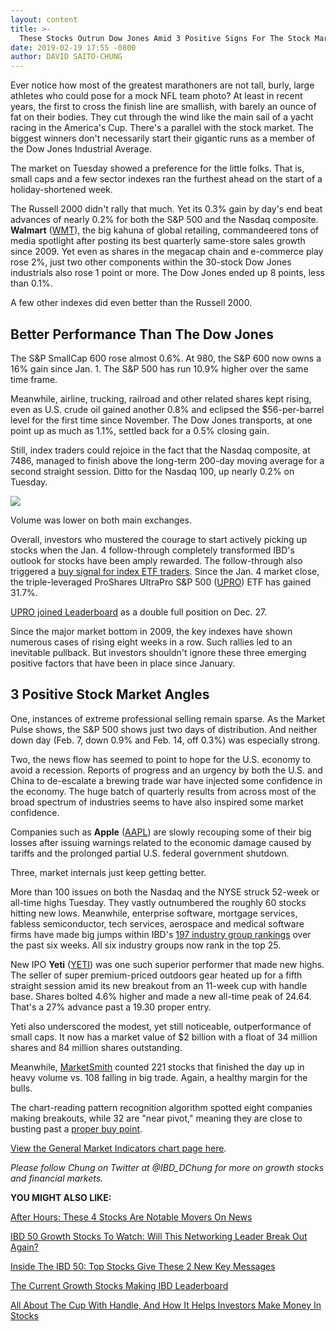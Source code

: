 ```yaml
---
layout: content
title: >-
  These Stocks Outrun Dow Jones Amid 3 Positive Signs For The Stock Market
date: 2019-02-19 17:55 -0800
author: DAVID SAITO-CHUNG
---
```






Ever notice how most of the greatest marathoners are not tall, burly, large athletes who could pose for a mock NFL team photo? At least in recent years, the first to cross the finish line are smallish, with barely an ounce of fat on their bodies. They cut through the wind like the main sail of a yacht racing in the America's Cup. There's a parallel with the stock market. The biggest winners don't necessarily start their gigantic runs as a member of the Dow Jones Industrial Average.




The market on Tuesday showed a preference for the little folks. That is, small caps and a few sector indexes ran the furthest ahead on the start of a holiday-shortened week.


The Russell 2000 didn't rally that much. Yet its 0.3% gain by day's end beat advances of nearly 0.2% for both the S&P 500 and the Nasdaq composite. **Walmart** ([WMT](https://research.investors.com/quote.aspx?symbol=WMT)), the big kahuna of global retailing, commandeered tons of media spotlight after posting its best quarterly same-store sales growth since 2009. Yet even as shares in the megacap chain and e-commerce play rose 2%, just two other components within the 30-stock Dow Jones industrials also rose 1 point or more. The Dow Jones ended up 8 points, less than 0.1%.


A few other indexes did even better than the Russell 2000.


Better Performance Than The Dow Jones
-------------------------------------


The S&P SmallCap 600 rose almost 0.6%. At 980, the S&P 600 now owns a 16% gain since Jan. 1. The S&P 500 has run 10.9% higher over the same time frame.


Meanwhile, airline, trucking, railroad and other related shares kept rising, even as U.S. crude oil gained another 0.8% and eclipsed the $56-per-barrel level for the first time since November. The Dow Jones transports, at one point up as much as 1.1%, settled back for a 0.5% closing gain.


Still, index traders could rejoice in the fact that the Nasdaq composite, at 7486, managed to finish above the long-term 200-day moving average for a second straight session. Ditto for the Nasdaq 100, up nearly 0.2% on Tuesday.


![](https://www.investors.com/wp-content/uploads/2019/02/MP021919-209x300.jpg)


Volume was lower on both main exchanges.


Overall, investors who mustered the courage to start actively picking up stocks when the Jan. 4 follow-through completely transformed IBD's outlook for stocks have been amply rewarded. The follow-through also triggered a [buy signal for index ETF traders](https://www.investors.com/market-trend/ibds-etf-market-strategy/ibds-etf-market-strategy/). Since the Jan. 4 market close, the triple-leveraged ProShares UltraPro S&P 500 ([UPRO](https://research.investors.com/quote.aspx?symbol=UPRO)) ETF has gained 31.7%.


[UPRO joined Leaderboard](https://leaderboard.investors.com/#/leaders/leaders) as a double full position on Dec. 27.


Since the major market bottom in 2009, the key indexes have shown numerous cases of rising eight weeks in a row. Such rallies led to an inevitable pullback. But investors shouldn't ignore these three emerging positive factors that have been in place since January.


3 Positive Stock Market Angles
------------------------------


One, instances of extreme professional selling remain sparse. As the Market Pulse shows, the S&P 500 shows just two days of distribution. And neither down day (Feb. 7, down 0.9% and Feb. 14, off 0.3%) was especially strong.


Two, the news flow has seemed to point to hope for the U.S. economy to avoid a recession. Reports of progress and an urgency by both the U.S. and China to de-escalate a brewing trade war have injected some confidence in the economy. The huge batch of quarterly results from across most of the broad spectrum of industries seems to have also inspired some market confidence.


Companies such as **Apple** ([AAPL](https://research.investors.com/quote.aspx?symbol=AAPL)) are slowly recouping some of their big losses after issuing warnings related to the economic damage caused by tariffs and the prolonged partial U.S. federal government shutdown.


Three, market internals just keep getting better.


More than 100 issues on both the Nasdaq and the NYSE struck 52-week or all-time highs Tuesday. They vastly outnumbered the roughly 60 stocks hitting new lows. Meanwhile, enterprise software, mortgage services, fabless semiconductor, tech services, aerospace and medical software firms have made big jumps within IBD's [197 industry group rankings](https://www.investors.com/ibd-data-tables/) over the past six weeks. All six industry groups now rank in the top 25.



New IPO **Yeti** ([YETI](https://research.investors.com/quote.aspx?symbol=YETI)) was one such superior performer that made new highs. The seller of super premium-priced outdoors gear heated up for a fifth straight session amid its new breakout from an 11-week cup with handle base. Shares bolted 4.6% higher and made a new all-time peak of 24.64. That's a 27% advance past a 19.30 proper entry.


Yeti also underscored the modest, yet still noticeable, outperformance of small caps. It now has a market value of $2 billion with a float of 34 million shares and 84 million shares outstanding.


Meanwhile, [MarketSmith](https://marketsmith.investors.com/) counted 221 stocks that finished the day up in heavy volume vs. 108 falling in big trade. Again, a healthy margin for the bulls.


The chart-reading pattern recognition algorithm spotted eight companies making breakouts, while 32 are "near pivot," meaning they are close to busting past a [proper buy point](https://www.investors.com/how-to-invest/investors-corner/chart-reading-basics-how-a-buy-point-marks-a-time-of-opportunity/).


[View the General Market Indicators chart page here](https://www.investors.com/wp-content/uploads/2019/02/IBD1902152808GMI2.pdf).


*Please follow Chung on Twitter at @IBD\_DChung for more on growth stocks and financial markets.*


**YOU MIGHT ALSO LIKE:**


[After Hours: These 4 Stocks Are Notable Movers On News](https://www.investors.com/market-trend/stock-market-today/dow-jones-futures-merck-stock-five9-stock-cadence-design-stock-one-span-stock/)


[IBD 50 Growth Stocks To Watch: Will This Networking Leader Break Out Again?](https://www.investors.com/research/stocks-to-watch-arista-networks/)


[Inside The IBD 50: Top Stocks Give These 2 New Key Messages](https://www.investors.com/stock-lists/ibd-50/bull-market-2-new-messages-top-growth-stocks/)


[The Current Growth Stocks Making IBD Leaderboard](https://leaderboard.investors.com/#/leaders/leadersnearabuypoint)


[All About The Cup With Handle, And How It Helps Investors Make Money In Stocks](https://www.investors.com/how-to-invest/investors-corner/the-basics-how-to-analyze-a-stocks-cup-with-handle/)




